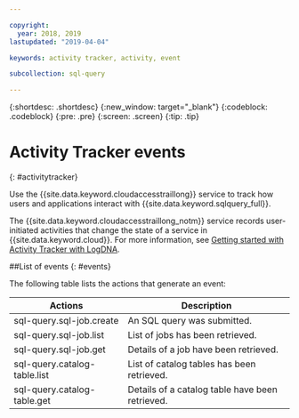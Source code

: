 ```yaml
---

copyright:
  year: 2018, 2019
lastupdated: "2019-04-04"

keywords: activity tracker, activity, event

subcollection: sql-query

---
```


{:shortdesc: .shortdesc}
{:new_window: target="_blank"}
{:codeblock: .codeblock}
{:pre: .pre}
{:screen: .screen}
{:tip: .tip}



# Activity Tracker events
{: #activitytracker}

Use the {{site.data.keyword.cloudaccesstraillong}} service to track how users and applications interact with {{site.data.keyword.sqlquery_full}}.

The {{site.data.keyword.cloudaccesstraillong_notm}} service records user-initiated activities that change the state of a service in {{site.data.keyword.cloud}}.
For more information, see [Getting started with Activity Tracker with LogDNA](/docs/services/Activity-Tracker-with-LogDNA?topic=logdnaat-getting-started).

##List of events
{: #events}

The following table lists the actions that generate an event:

Actions  |	Description
--- | ---
sql-query.sql-job.create | 	An SQL query was submitted.
sql-query.sql-job.list | 	List of jobs has been retrieved.
sql-query.sql-job.get | 	Details of a job have been retrieved.
sql-query.catalog-table.list | 	List of catalog tables has been retrieved.
sql-query.catalog-table.get | 	Details of a catalog table have been retrieved.
